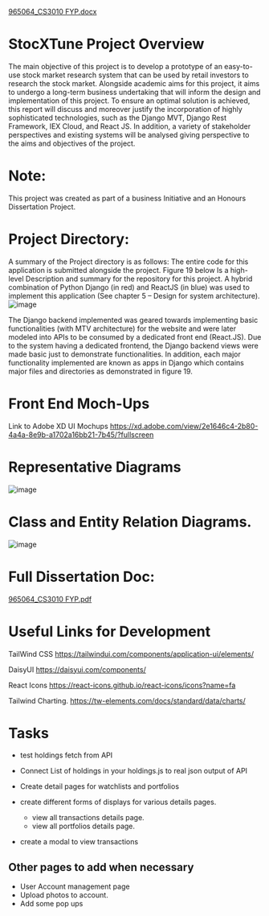 [965064_CS3010 FYP.docx](https://github.com/EmmanuelSnr1/StocXTune-Research-App-/files/11994195/965064_CS3010.FYP.docx)

# StocXTune Project Overview

The main objective of this project is to develop a prototype of an easy-to-use stock market research system that
can be used by retail investors to research the stock market. Alongside academic aims for this project, it aims to
undergo a long-term business undertaking that will inform the design and implementation of this project.
To ensure an optimal solution is achieved, this report will discuss and moreover justify the incorporation of
highly sophisticated technologies, such as the Django MVT, Django Rest Framework, IEX Cloud, and React
JS. In addition, a variety of stakeholder perspectives and existing systems will be analysed giving perspective to
the aims and objectives of the project.

# Note:

This project was created as part of a business Initiative and an Honours Dissertation Project.

# Project Directory:

A summary of the Project directory is as follows:
The entire code for this application is submitted alongside the project. Figure 19 below Is a high-level
Description and summary for the repository for this project. A hybrid combination of Python Django (in red)
and ReactJS (in blue) was used to implement this application (See chapter 5 – Design for system architecture).
![image](https://github.com/EmmanuelSnr1/StocXTune-Research-App-/assets/74230247/f4726157-4530-4628-ab7e-eb2c5ec646fa)

The Django backend implemented was geared towards implementing basic functionalities (with MTV architecture) for
the website and were later modeled into APIs to be consumed by a dedicated front end (React.JS). Due to the system
having a dedicated frontend, the Django backend views were made basic just to demonstrate functionalities. In addition,
each major functionality implemented are known as apps in Django which contains major files and directories as
demonstrated in figure 19.

# Front End Moch-Ups

Link to Adobe XD UI Mochups
https://xd.adobe.com/view/2e1646c4-2b80-4a4a-8e9b-a1702a16bb21-7b45/?fullscreen

# Representative Diagrams

![image](https://github.com/EmmanuelSnr1/StocXTune-Research-App-/assets/74230247/e264abdb-3e0b-4361-abb5-73fb8f69cb8d)

# Class and Entity Relation Diagrams.

![image](https://github.com/EmmanuelSnr1/StocXTune-Research-App-/assets/74230247/32aca159-5d2a-4fba-8a8f-02d1bdefba96)

# Full Dissertation Doc:

[965064_CS3010 FYP.pdf](https://github.com/EmmanuelSnr1/StocXTune-Research-App-/files/11994196/965064_CS3010.FYP.pdf)

# Useful Links for Development

TailWind CSS
https://tailwindui.com/components/application-ui/elements/

DaisyUI
https://daisyui.com/components/

React Icons
https://react-icons.github.io/react-icons/icons?name=fa

Tailwind Charting.
https://tw-elements.com/docs/standard/data/charts/

# Tasks

- test holdings fetch from API
- Connect List of holdings in your holdings.js to real json output of API
- Create detail pages for watchlists and portfolios
- create different forms of displays for various details pages.

  - view all transactions details page.
  - view all portfolios details page.

- create a modal to view transactions

## Other pages to add when necessary

- User Account management page
- Upload photos to account.
- Add some pop ups
